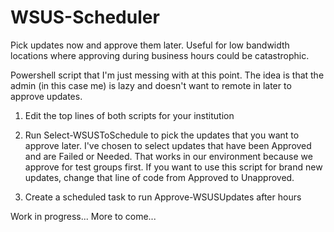 # WSUS-Scheduler
Pick updates now and approve them later. Useful for low bandwidth locations where approving during business hours could be catastrophic.

Powershell script that I'm just messing with at this point. The idea is that the admin (in this case me) is lazy and doesn't want to remote in later to approve updates.

1. Edit the top lines of both scripts for your institution

2. Run Select-WSUSToSchedule to pick the updates that you want to approve later. I've chosen to select updates that have been Approved and are Failed or Needed. That works in our environment because we approve for test groups first. If you want to use this script for brand new updates, change that line of code from Approved to Unapproved.

3. Create a scheduled task to run Approve-WSUSUpdates after hours

Work in progress... More to come...
